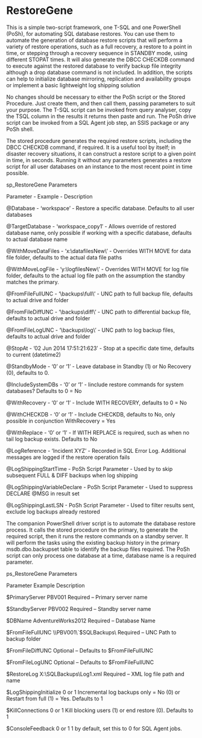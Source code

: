 RestoreGene
===========
This is a simple two-script framework, one T-SQL and one PowerShell (PoSh), for automating SQL database restores. You can use them to automate the generation of database restore scripts that will perform a variety of restore operations, such as a full recovery, a restore to a point in time, or stepping through a recovery sequence in STANDBY mode, using different STOPAT times. It will also generate the DBCC CHECKDB command to execute against the restored database to verify backup file integrity although a drop database command is not included. In addition, the scripts can help to initialize database mirroring, replication and availability groups or implement a basic lightweight log shipping solution

No changes should be necessary to either the PoSh script or the Stored Procedure. Just create them, and then call them, passing parameters to suit your purpose. The T-SQL script can be invoked from query analyser, copy the TSQL column in the results it returns then paste and run. The PoSh drive script can be invoked from a SQL Agent job step, an SSIS package or any PoSh shell.



The stored procedure generates the required restore scripts, including the DBCC CHECKDB command, if required. It is a useful tool by itself; in disaster recovery situations, it can construct a restore script to a given point in time, in seconds. Running it without any parameters generates a restore script for all user databases on an instance to the most recent point in time possible.

sp_RestoreGene Parameters

Parameter - Example - Description

@Database - ‘workspace’ - Restore a specific database. Defaults to all user databases

@TargetDatabase - ‘workspace_copy1′ - Allows override of restored database name, only possible if working with a specific 
database, defaults to actual database name

@WithMoveDataFiles - ‘x:\datafilesNew\’ - Overrides WITH MOVE for data file folder, defaults to the actual data file paths

@WithMoveLogFile - ‘y:\logfilesNew\’ - Overrides WITH MOVE for log file folder, defaults to the actual log file path on the assumption the standby matches the primary.

@FromFileFullUNC - ‘\\backups\full\’ - UNC path to full backup file, defaults to actual drive and folder

@FromFileDiffUNC - ‘\\backups\diff\’ - UNC path to differential backup file, defaults to actual drive and folder

@FromFileLogUNC - ‘\\backups\log\’ - UNC path to log backup files, defaults to actual drive and folder

@StopAt - ’02 Jun 2014 17:51:21:623′ - Stop at a specific date time, defaults to current (datetime2)

@StandbyMode - ‘0’ or ‘1’ - Leave database in Standby (1) or No Recovery (0), defaults to 0.

@IncludeSystemDBs - ‘0’ or ‘1’ - Iinclude restore commands for system databases? Defaults to 0 = No

@WithRecovery - ‘0’ or ‘1’ - Include WITH RECOVERY, defaults to 0 = No

@WithCHECKDB - ‘0’ or ‘1’ - Include CHECKDB, defaults to No, only possible in conjunction WithRecovery = Yes

@WithReplace - ‘0’ or ‘1’ - If WITH REPLACE is required, such as when no tail log backup exists. Defaults to No

@LogReference - ‘Incident XYZ’ - Recorded in SQL Error Log. Additional messages are logged if the restore operation fails

@LogShippingStartTime - PoSh Script Parameter - Used by to skip subsequent FULL & DIFF backups when log shipping

@LogShippingVariableDeclare - PoSh Script Parameter - Used to suppress DECLARE @MSG in result set

@LogShippingLastLSN - PoSh Script Parameter - Used to filter results sent, exclude log backups already restored







The companion PowerShell driver script is to automate the database restore process. It calls the stored procedure on the primary, to generate the required script, then it runs the restore commands on a standby server. It will perform the tasks using the existing backup history in the primary msdb.dbo.backupset table to identify the backup files required. The PoSh script can only process one database at a time, database name is a required parameter.

ps_RestoreGene Parameters


Parameter Example Description 

$PrimaryServer PBV001 Required – Primary server name 

$StandbyServer PBV002 Required – Standby server name 

$DBName AdventureWorks2012 Required – Database Name 

$FromFileFullUNC \\PBV001\`$SQLBackups\ Required – UNC Path to backup folder 

$FromFileDiffUNC   Optional – Defaults to $FromFileFullUNC 

$FromFileLogUNC   Optional – Defaults to $FromFileFullUNC 

$RestoreLog X:\SQLBackups\Log1.xml Required – XML log file path and name 

$LogShippingInitialize 0 or 1 Incremental log backups only = No (0) or Restart from full (1) = Yes. Defaults to 1 

$KillConnections 0 or 1 Kill blocking users (1) or end restore (0). Defaults to 1 

$ConsoleFeedback 0 or 1 1 by default, set this to 0 for SQL Agent jobs. 



